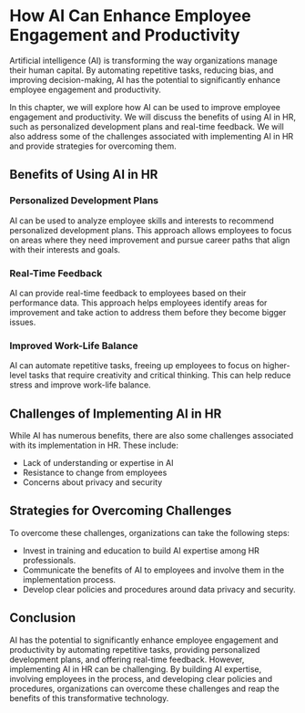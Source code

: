 How AI Can Enhance Employee Engagement and Productivity
=====================================================================

Artificial intelligence (AI) is transforming the way organizations manage their human capital. By automating repetitive tasks, reducing bias, and improving decision-making, AI has the potential to significantly enhance employee engagement and productivity.

In this chapter, we will explore how AI can be used to improve employee engagement and productivity. We will discuss the benefits of using AI in HR, such as personalized development plans and real-time feedback. We will also address some of the challenges associated with implementing AI in HR and provide strategies for overcoming them.

Benefits of Using AI in HR
--------------------------

### Personalized Development Plans

AI can be used to analyze employee skills and interests to recommend personalized development plans. This approach allows employees to focus on areas where they need improvement and pursue career paths that align with their interests and goals.

### Real-Time Feedback

AI can provide real-time feedback to employees based on their performance data. This approach helps employees identify areas for improvement and take action to address them before they become bigger issues.

### Improved Work-Life Balance

AI can automate repetitive tasks, freeing up employees to focus on higher-level tasks that require creativity and critical thinking. This can help reduce stress and improve work-life balance.

Challenges of Implementing AI in HR
-----------------------------------

While AI has numerous benefits, there are also some challenges associated with its implementation in HR. These include:

* Lack of understanding or expertise in AI
* Resistance to change from employees
* Concerns about privacy and security

Strategies for Overcoming Challenges
------------------------------------

To overcome these challenges, organizations can take the following steps:

* Invest in training and education to build AI expertise among HR professionals.
* Communicate the benefits of AI to employees and involve them in the implementation process.
* Develop clear policies and procedures around data privacy and security.

Conclusion
----------

AI has the potential to significantly enhance employee engagement and productivity by automating repetitive tasks, providing personalized development plans, and offering real-time feedback. However, implementing AI in HR can be challenging. By building AI expertise, involving employees in the process, and developing clear policies and procedures, organizations can overcome these challenges and reap the benefits of this transformative technology.


